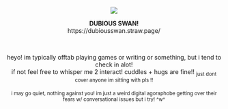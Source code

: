 <p align="center">
<img src="https://files.catbox.moe/itremf.webp">
</p>  
<p align="center">
  <strong>DUBIOUS SWAN!</strong> <br> https://dubiousswan.straw.page/
</p>  

<br>
<p align="center">
  heyo! im typically offtab playing games or writing or something, but i tend to check in alot!  <br> if not feel free to whisper me 2 interact! cuddles + hugs are fine!! <sub>just dont cover anyone im sitting with pls !!</sub> <br> <br> <sub>i may go quiet, nothing against you! im just a weird digital agoraphobe getting over their fears w/ conversational issues but i try! ^w^</sub>
  
</p>
